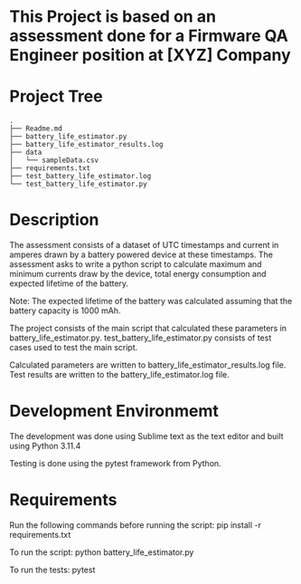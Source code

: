 # This Project is based on an assessment done for a Firmware QA Engineer position at [XYZ] Company

# Project Tree
```.
.
├── Readme.md
├── battery_life_estimator.py
├── battery_life_estimator_results.log
├── data
│   └── sampleData.csv
├── requirements.txt
├── test_battery_life_estimator.log
└── test_battery_life_estimator.py
```
# Description
The assessment consists of a dataset of UTC timestamps and current in amperes drawn by a battery powered device at these timestamps.
The assessment asks to write a python script to calculate maximum and minimum currents draw by the device, total energy consumption and expected lifetime of the battery.

Note: The expected lifetime of the battery was calculated assuming that the battery capacity is 1000 mAh.

The project consists of the main script that calculated these parameters in battery_life_estimator.py.
test_battery_life_estimator.py consists of test cases used to test the main script.

Calculated parameters are written to battery_life_estimator_results.log file.
Test results are written to the battery_life_estimator.log file.

# Development Environmemt

The development was done using Sublime text as the text editor and built using Python 3.11.4

Testing is done using the pytest framework from Python.

# Requirements
Run the following commands before running the script:
pip install -r requirements.txt

To run the script:
python battery_life_estimator.py

To run the tests:
pytest
